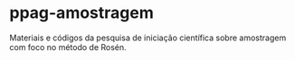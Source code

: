 # ppag-amostragem
Materiais e códigos da pesquisa de iniciação científica sobre amostragem com foco no método de Rosén.
